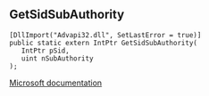 ## GetSidSubAuthority

```
[DllImport("Advapi32.dll", SetLastError = true)]
public static extern IntPtr GetSidSubAuthority(
   IntPtr pSid,
   uint nSubAuthority
);
```

[Microsoft documentation](https://docs.microsoft.com/en-us/windows/win32/api/securitybaseapi/nf-securitybaseapi-getsidsubauthority)
